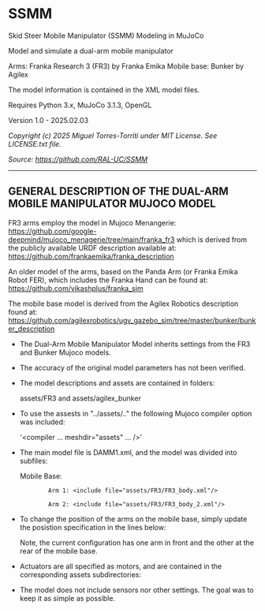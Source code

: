 # SSMM
Skid Steer Mobile Manipulator (SSMM) Modeling in MuJoCo

Model and simulate a dual-arm mobile manipulator
 
Arms:        Franka Research 3 (FR3) by Franka Emika
Mobile base: Bunker by Agilex

The model information is contained in the XML model files.

Requires Python 3.x, MuJoCo 3.1.3, OpenGL

Version 1.0  - 2025.02.03 

*Copyright (c) 2025 Miguel Torres-Torriti under MIT License. See LICENSE.txt file.*

*Source: https://github.com/RAL-UC/SSMM*

---

## GENERAL DESCRIPTION OF THE DUAL-ARM MOBILE MANIPULATOR MUJOCO MODEL 

FR3 arms employ the model in Mujoco Menangerie:
   https://github.com/google-deepmind/mujoco_menagerie/tree/main/franka_fr3
which is derived from the publicly available URDF description available at:
   https://github.com/frankaemika/franka_description
 
An older model of the arms, based on the Panda Arm (or Franka Emika Robot FER), which
includes the Franka Hand can be found at:
   https://github.com/vikashplus/franka_sim

The mobile base model is derived from the Agilex Robotics description found at:
   https://github.com/agilexrobotics/ugv_gazebo_sim/tree/master/bunker/bunker_description

- The Dual-Arm Mobile Manipulator Model inherits settings from the FR3 and Bunker 
  Mujoco models.
- The accuracy of the original model parameters has not been verified.
- The model descriptions and assets are contained in folders:

     assets/FR3 and assets/agilex_bunker
	 
- To use the assests in "../assets/.." the following Mujoco compiler option was included:

    '<compiler ... meshdir="assets" ... />'
	
- The main model file is DAMM1.xml, and the model was divided into subfiles:

     Mobile Base: <include file='assets/agilex_bunker/agilex_bunker_body.xml'/>
	 
              Arm 1: <include file="assets/FR3/FR3_body.xml"/>
			  
              Arm 2: <include file="assets/FR3/FR3_body_2.xml"/>
			  
- To change the position of the arms on the mobile base, simply update the posistion 
  specification in the lines below:
     <body name="arm_base_1" childclass="fr3" pos="0.05 0 0.42">
     <body name="arm_base_2" childclass="fr3" pos="-0.3 0 0.42">
   
   Note, the current configuration has one arm in front and the other at the rear of the 
   mobile base.
- Actuators are all specified as motors, and are contained in the corresponding assets 
  subdirectories:
  
     <include file='assets/agilex_bunker/agilex_bunker_actuators.xml'/>
	 
     <include file='assets/FR3/FR3_actuators.xml'/>
	 
     <include file='assets/FR3/FR3_actuators_2.xml'/> 
	 
 
- The model does not include sensors nor other settings.  The goal was to keep it as simple as possible. 